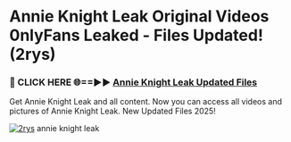 # Annie Knight Leak Original Videos 0nlyFans Leaked - Files Updated! (2rys)

<h3>🔴 CLICK HERE 🌐==►► <a href="https://tinyurl.com/brd5kh86" rel="nofollow">Annie Knight Leak Updated Files</a></h3>

Get Annie Knight Leak and all content. Now you can access all videos and pictures of Annie Knight Leak. New Updated Files 2025!

[![2rys](https://i.imgur.com/K7sEzmb.gif)](https://tinyurl.com/brd5kh86)
annie knight leak